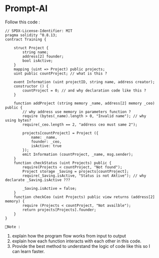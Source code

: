 # Prompt-AI

Follow this code : 

    // SPDX-License-Identifier: MIT
    pragma solidity ^0.8.13;
    contract Training {

        struct Project {
            string name;
            address[2] founder;
            bool isActive;
        }
        mapping (uint => Project) public projects;
        uint public countProject; // what is this ?

        event Information (uint projectID, string name, address creator);
        constructor () {
            countProject = 0; // and why declaration code like this ? 
        }

        function addProject (string memory _name, address[2] memory _ceo) public {
            // why address use memory in parameters function ? 
            require (bytes(_name).length > 0, "Invalid name"); // why using bytes? 
            require(_ceo.length == 2, "address ceo must same 2");

            projects[countProject] = Project ({
                name: _name,
                founder: _ceo,
                isActive: true
            });
            emit Information (countProject, _name, msg.sender);
        }
        function checkStatus (uint Projects) public {
            require(Projects < countProject, "Not found");
            Project storage _Saving = projects[countProject];
            require(_Saving.isActive, "Status is not Aktive"); // why declarate _Saving.isActive ???

            _Saving.isActive = false;
        }
        function checkCeo (uint Projects) public view returns (address[2] memory) {
            require (Projects < countProject, "Not availble");
            return projects[Projects].founder;
        }
    }

    📌Note :
1. explain how the program flow works from input to output
2. explain how each function interacts with each other in this code.
3. Provide the best method to understand the logic of code like this so I can learn faster.
